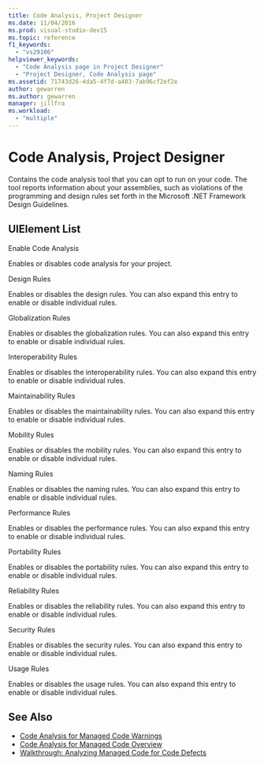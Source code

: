 ```yaml
---
title: Code Analysis, Project Designer
ms.date: 11/04/2016
ms.prod: visual-studio-dev15
ms.topic: reference
f1_keywords:
  - "vs29106"
helpviewer_keywords:
  - "Code Analysis page in Project Designer"
  - "Project Designer, Code Analysis page"
ms.assetid: 71743d26-4da5-4f7d-a403-7ab96cf2ef2e
author: gewarren
ms.author: gewarren
manager: jillfra
ms.workload:
  - "multiple"
---
```

# Code Analysis, Project Designer
Contains the code analysis tool that you can opt to run on your code. The tool reports information about your assemblies, such as violations of the programming and design rules set forth in the Microsoft .NET Framework Design Guidelines.

## UIElement List
 Enable Code Analysis

 Enables or disables code analysis for your project.

 Design Rules

 Enables or disables the design rules. You can also expand this entry to enable or disable individual rules.

 Globalization Rules

 Enables or disables the globalization rules. You can also expand this entry to enable or disable individual rules.

 Interoperability Rules

 Enables or disables the interoperability rules. You can also expand this entry to enable or disable individual rules.

 Maintainability Rules

 Enables or disables the maintainability rules. You can also expand this entry to enable or disable individual rules.

 Mobility Rules

 Enables or disables the mobility rules. You can also expand this entry to enable or disable individual rules.

 Naming Rules

 Enables or disables the naming rules. You can also expand this entry to enable or disable individual rules.

 Performance Rules

 Enables or disables the performance rules. You can also expand this entry to enable or disable individual rules.

 Portability Rules

 Enables or disables the portability rules. You can also expand this entry to enable or disable individual rules.

 Reliability Rules

 Enables or disables the reliability rules. You can also expand this entry to enable or disable individual rules.

 Security Rules

 Enables or disables the security rules. You can also expand this entry to enable or disable individual rules.

 Usage Rules

 Enables or disables the usage rules. You can also expand this entry to enable or disable individual rules.

## See Also

- [Code Analysis for Managed Code Warnings](../../code-quality/code-analysis-for-managed-code-warnings.md)
- [Code Analysis for Managed Code Overview](../../code-quality/code-analysis-for-managed-code-overview.md)
- [Walkthrough: Analyzing Managed Code for Code Defects](../../code-quality/walkthrough-analyzing-managed-code-for-code-defects.md)